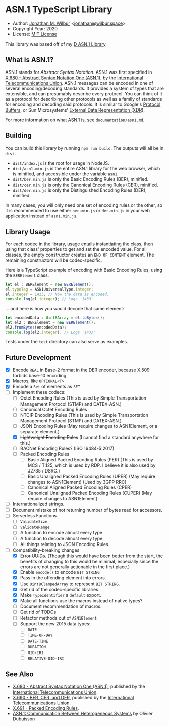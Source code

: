 # ASN.1 TypeScript Library

* Author: [Jonathan M. Wilbur](https://github.com/JonathanWilbur) <[jonathan@wilbur.space](mailto:jonathan@wilbur.space)>
* Copyright Year: 2020
* License: [MIT License](https://mit-license.org/)

This library was based off of my [D ASN.1 Library](https://github.com/JonathanWilbur/asn1-d).

## What is ASN.1?

ASN.1 stands for *Abstract Syntax Notation*. ASN.1 was first specified in
[X.680 - Abstract Syntax Notation One (ASN.1)](https://www.itu.int/rec/T-REC-X.680/en),
by the [International Telecommunications Union](https://www.itu.int/en/pages/default.aspx).
ASN.1 messages can be encoded in one of several encoding/decoding standards.
It provides a system of types that are extensible, and can presumably describe
every protocol. You can think of it as a protocol for describing other protocols
as well as a family of standards for encoding and decoding said protocols.
It is similar to Google's [Protocol Buffers](https://developers.google.com/protocol-buffers/),
or Sun Microsystems' [External Data Representation (XDR)](https://tools.ietf.org/html/rfc1014).

For more information on what ASN.1 is, see `documentation/asn1.md`.

## Building

You can build this library by running `npm run build`.
The outputs will all be in `dist`.

- `dist/index.js` is the root for usage in NodeJS.
- `dist/asn1.min.js` is the entire ASN.1 library for the web browser, which is
  minified, and accessible under the variable `asn1`.
- `dist/ber.min.js` is only the Basic Encoding Rules (BER), minified.
- `dist/cer.min.js` is only the Canonical Encoding Rules (CER), minified.
- `dist/der.min.js` is only the Distinguished Encoding Rules (DER), minified.

In many cases, you will only need one set of encoding rules or the other, so it
is recommended to use either `ber.min.js` or `der.min.js` in your web
application instead of `asn1.min.js`.

## Library Usage

For each codec in the library, usage entails instantiating the class,
then using that class' properties to get and set the encoded value.
For all classes, the empty constructor creates an `END OF CONTENT`
element. The remaining constructors will be codec-specific.

Here is a TypeScript example of encoding with Basic Encoding Rules, using the
`BERElement` class.

```typescript
let el : BERElement = new BERElement();
el.typeTag = ASN1UniversalType.integer;
el.integer = 1433; // Now the data is encoded.
console.log(el.integer); // Logs '1433'
```

... and here is how you would decode that same element:

```typescript
let encodedData : Uint8Array = el.toBytes();
let el2 : BERElement = new BERElement();
el2.fromBytes(encodedData);
console.log(el2.integer); // Logs '1433'
```

Tests under the `test` directory can also serve as examples.

## Future Development

- [x] Encode `REAL` in Base-2 format in the DER encoder, because X.509 forbids base-10 encoding.
- [x] Macros, like `OPTIONAL<T>`
- [x] Encode a `Set` of elements as `SET`
- [ ] Implement these codecs:
  - [ ] Octet Encoding Rules (This is used by Simple Transportation Management Protocol (STMP) and DATEX-ASN.)
  - [ ] Canonical Octet Encoding Rules
  - [ ] NTCIP Encoding Rules (This is used by Simple Transportation Management Protocol (STMP) and DATEX-ASN.)
  - [ ] JSON Encoding Rules (May require changes to ASN1Element, or a separate element.)
  - [x] ~~Lightweight Encoding Rules~~ (I cannot find a standard anywhere for this.)
  - [ ] BACNet Encoding Rules? (ISO 16484-5:2017)
  - [ ] Packed Encoding Rules
    - [ ] Basic Aligned Packed Encoding Rules (PER) (This is used by MCS / T.125, which is used by RDP. I believe it is also used by J2735 / DSRC.)
    - [ ] Basic Unaligned Packed Encoding Rules (UPER) (May require changes to ASN1Element) (Used by 3GPP RRC)
    - [ ] Canonical Aligned Packed Encoding Rules (CPER)
    - [ ] Canonical Unaligned Packed Encoding Rules (CUPER) (May require changes to ASN1Element)
- [ ] Internationalized strings.
- [ ] Document mistake of not returning number of bytes read for accessors.
- [ ] Serverless Functions
  - [ ] `ValidateSize`
  - [ ] `ValidateRange`
  - [ ] A function to encode almost every type.
  - [ ] A function to decode almost every type.
  - [ ] All things relating to JSON Encoding Rules.
- [ ] Compatibility-breaking changes
  - [x] ~~Error UUIDs.~~ (Though this would have been better from the start, the benefits of changing to this would be minimal, especially since the errors are not generally actionable in the first place.)
  - [x] Enable `encode()` to encode `BIT STRING`
  - [x] Pass in the offending element into errors.
  - [x] Use `Uint8ClampedArray` to represent `BIT STRING`.
  - [x] Get rid of the codec-specific libraries.
  - [x] Make `TypeIdentifier` a `default` export.
  - [x] Make all functions use the macros instead of native types?
  - [ ] Document recommendation of macros.
  - [ ] Get rid of TODOs
  - [ ] Refactor methods out of `ASN1Element`
  - [ ] Support the new 2015 data types:
    - [ ] `DATE`
    - [ ] `TIME-OF-DAY`
    - [ ] `DATE-TIME`
    - [ ] `DURATION`
    - [ ] `OID-IRI`
    - [ ] `RELATIVE-OID-IRI`

## See Also

* [X.680 - Abstract Syntax Notation One (ASN.1)](https://www.itu.int/rec/T-REC-X.680/en), published by the
[International Telecommunications Union](https://www.itu.int/en/pages/default.aspx).
* [X.690 - BER, CER, and DER](https://www.itu.int/rec/T-REC-X.690/en), published by the
[International Telecommunications Union](https://www.itu.int/en/pages/default.aspx).
* [X.691 - Packed Encoding Rules](https://www.itu.int/rec/T-REC-X.691-201508-I/en).
* [ASN.1: Communication Between Heterogeneous Systems](https://www.oss.com/asn1/resources/books-whitepapers-pubs/dubuisson-asn1-book.PDF) by Olivier Dubuisson
